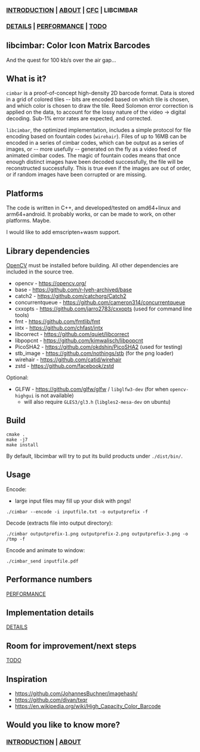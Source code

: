 ### [INTRODUCTION](https://github.com/sz3/cimbar) | [ABOUT](https://github.com/sz3/cimbar/blob/master/ABOUT.md) | [CFC](https://github.com/sz3/cfc) | LIBCIMBAR
### [DETAILS](DETAILS.md) | [PERFORMANCE](PERFORMANCE.md) | [TODO](TODO.md)

## libcimbar: Color Icon Matrix Barcodes
And the quest for 100 kb/s over the air gap...

## What is it?

`cimbar` is a proof-of-concept high-density 2D barcode format. Data is stored in a grid of colored tiles -- bits are encoded based on which tile is chosen, and which color is chosen to draw the tile. Reed Solomon error correction is applied on the data, to account for the lossy nature of the video -> digital decoding. Sub-1% error rates are expected, and corrected.

`libcimbar`, the optimized implementation, includes a simple protocol for file encoding based on fountain codes (`wirehair`). Files of up to 16MB can be encoded in a series of cimbar codes, which can be output as a series of images, or -- more usefully -- generated on the fly as a video feed of animated cimbar codes. The magic of fountain codes means that once enough distinct images have been decoded successfully, the file will be reconstructed successfully. This is true even if the images are out of order, or if random images have been corrupted or are missing.

## Platforms

The code is written in C++, and developed/tested on amd64+linux and arm64+android. It probably works, or can be made to work, on other platforms. Maybe.

I would like to add emscripten+wasm support.

## Library dependencies

[OpenCV](https://opencv.org/) must be installed before building. All other dependencies are included in the source tree.

* opencv - https://opencv.org/
* base - https://github.com/r-lyeh-archived/base
* catch2 - https://github.com/catchorg/Catch2
* concurrentqueue - https://github.com/cameron314/concurrentqueue
* cxxopts - https://github.com/jarro2783/cxxopts (used for command line tools)
* fmt - https://github.com/fmtlib/fmt
* intx - https://github.com/chfast/intx
* libcorrect - https://github.com/quiet/libcorrect
* libpopcnt - https://github.com/kimwalisch/libpopcnt
* PicoSHA2 - https://github.com/okdshin/PicoSHA2 (used for testing)
* stb_image - https://github.com/nothings/stb (for the png loader)
* wirehair - https://github.com/catid/wirehair
* zstd - https://github.com/facebook/zstd

Optional:
* GLFW - https://github.com/glfw/glfw / `libglfw3-dev` (for when `opencv-highgui` is not available)
    * will also require `GLES3/gl3.h` (`libgles2-mesa-dev` on ubuntu)

## Build

```
cmake .
make -j7
make install
```

By default, libcimbar will try to put its build products under `./dist/bin/`.

## Usage

Encode:
* large input files may fill up your disk with pngs!

```
./cimbar --encode -i inputfile.txt -o outputprefix -f
```

Decode (extracts file into output directory):
```
./cimbar outputprefix-1.png outputprefix-2.png outputprefix-3.png -o /tmp -f
```

Encode and animate to window:
```
./cimbar_send inputfile.pdf
```

## Performance numbers

[PERFORMANCE](PERFORMANCE.md)

## Implementation details

[DETAILS](DETAILS.md)

## Room for improvement/next steps

[TODO](TODO.md)

## Inspiration

* https://github.com/JohannesBuchner/imagehash/
* https://github.com/divan/txqr
* https://en.wikipedia.org/wiki/High_Capacity_Color_Barcode

## Would you like to know more?

### [INTRODUCTION](https://github.com/sz3/cimbar) | [ABOUT](https://github.com/sz3/cimbar/ABOUT.md)
